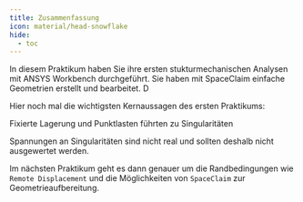 ```yaml
---
title: Zusammenfassung
icon: material/head-snowflake
hide:
  - toc
---
```


In diesem Praktikum haben Sie ihre ersten stukturmechanischen Analysen mit ANSYS Workbench durchgeführt. Sie haben mit SpaceClaim einfache Geometrien erstellt und bearbeitet. D

Hier noch mal die wichtigsten Kernaussagen des ersten Praktikums:

<div class="steps" markdown="1">

  <div class="step">
    <p class="step-title" role="heading" aria-level="2">Fixierte Lagerung und Punktlasten führten zu Singularitäten</p>
  </div>

  <div class="step">
    <p class="step-title" role="heading" aria-level="2">Spannungen an Singularitäten sind nicht real und sollten deshalb nicht ausgewertet werden.</p>
  </div>

</div>

Im nächsten Praktikum geht es dann genauer um die Randbedingungen wie `Remote Displacement` und die Möglichkeiten von `SpaceClaim` zur Geometrieaufbereitung.